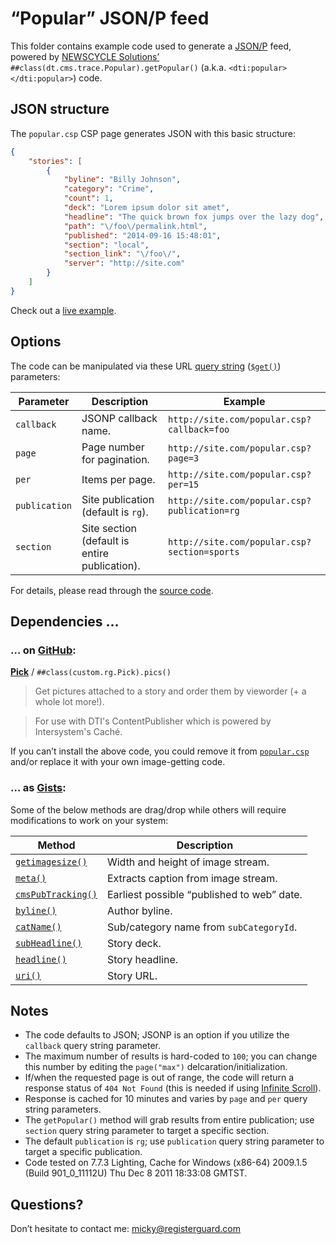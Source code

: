 # “Popular” JSON/P feed

This folder contains example code used to generate a [JSON/P](http://json-jsonp-tutorial.craic.com/index.html) feed, powered by [NEWSCYCLE Solutions’](http://www.newscyclesolutions.com/) `##class(dt.cms.trace.Popular).getPopular()` (a.k.a. `<dti:popular></dti:popular>`) code.

## JSON structure

The `popular.csp` CSP page generates JSON with this basic structure:

```json
{
	"stories": [
		{
			"byline": "Billy Johnson",
			"category": "Crime",
			"count": 1,
			"deck": "Lorem ipsum dolor sit amet",
			"headline": "The quick brown fox jumps over the lazy dog",
			"path": "\/foo\/permalink.html",
			"published": "2014-09-16 15:48:01",
			"section": "local",
			"section_link": "\/foo\/",
			"server": "http://site.com"
		}
	]
}
```

Check out a [live example](http://registerguard.com/csp/cms/sites/rg/feeds/popular.csp).

## Options

The code can be manipulated via these URL [query string](http://en.wikipedia.org/wiki/Query_string) ([`$get()`](http://docs.intersystems.com/cache20091/csp/docbook/DocBook.UI.Page.cls?KEY=RCOS_fget)) parameters:

Parameter | Description | Example
--- | --- | ---
`callback` | JSONP callback name. | `http://site.com/popular.csp?callback=foo`
`page` | Page number for pagination. | `http://site.com/popular.csp?page=3`
`per` | Items per page. | `http://site.com/popular.csp?per=15`
`publication` | Site publication (default is `rg`). | `http://site.com/popular.csp?publication=rg`
`section` | Site section (default is entire publication). | `http://site.com/popular.csp?section=sports`

For details, please read through the [source code](./popular.csp).

## Dependencies …

### … on [GitHub](https://github.com/):

**[Pick](https://github.com/registerguard/pick)** / `##class(custom.rg.Pick).pics()`

> Get pictures attached to a story and order them by vieworder (+ a whole lot more!).

> For use with DTI's ContentPublisher which is powered by Intersystem's Caché.

If you can’t install the above code, you could remove it from [`popular.csp`](./popular.csp) and/or replace it with your own image-getting code.

### … as [Gists](https://gist.github.com/):

Some of the below methods are drag/drop while others will require modifications to work on your system:

Method | Description
--- | ---
[`getimagesize()`](https://gist.github.com/mhulse/382b0f46c3ad5f8a8357) | Width and height of image stream.
[`meta()`](https://gist.github.com/mhulse/1aab2d8ee7e7559288a1) | Extracts caption from image stream.
[`cmsPubTracking()`](https://gist.github.com/mhulse/33bb98b29f08bc1e2a10) | Earliest possible “published to web” date.
[`byline()`](https://gist.github.com/mhulse/c493894e109a210f6ef4) | Author byline.
[`catName()`](https://gist.github.com/mhulse/633f47c79ce671aae1b5) | Sub/category name from `subCategoryId`.
[`subHeadline()`](https://gist.github.com/mhulse/9a2fe838f9f1fc3ae7c1) | Story deck.
[`headline()`](https://gist.github.com/mhulse/59ede19115960ee5a716) | Story headline.
[`uri()`](https://gist.github.com/mhulse/43f68c1773d6a0a04dce) |  Story URL.

## Notes

* The code defaults to JSON; JSONP is an option if you utilize the `callback` query string parameter.
* The maximum number of results is hard-coded to `100`; you can change this number by editing the `page("max")` delcaration/initialization.
* If/when the requested page is out of range, the code will return a response status of `404 Not Found` (this is needed if using [Infinite Scroll](https://github.com/paulirish/infinite-scroll)).
* Response is cached for 10 minutes and varies by `page` and `per` query string parameters.
* The `getPopular()` method will grab results from entire publication; use `section` query string parameter to target a specific section.
* The default `publication` is `rg`; use `publication` query string parameter to target a specific publication.
* Code tested on 7.7.3 Lighting, Cache for Windows (x86-64) 2009.1.5 (Build 901_0_11112U) Thu Dec 8 2011 18:33:08 GMTST.

## Questions?

Don’t hesitate to contact me: <micky@registerguard.com>
